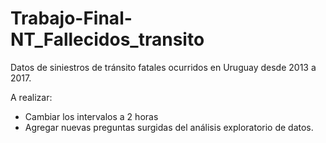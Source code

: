 # Trabajo-Final-NT_Fallecidos_transito
Datos de siniestros de tránsito fatales ocurridos en Uruguay desde 2013 a 2017.



A realizar:

- Cambiar los intervalos a 2 horas
- Agregar nuevas preguntas surgidas del análisis exploratorio de datos.
